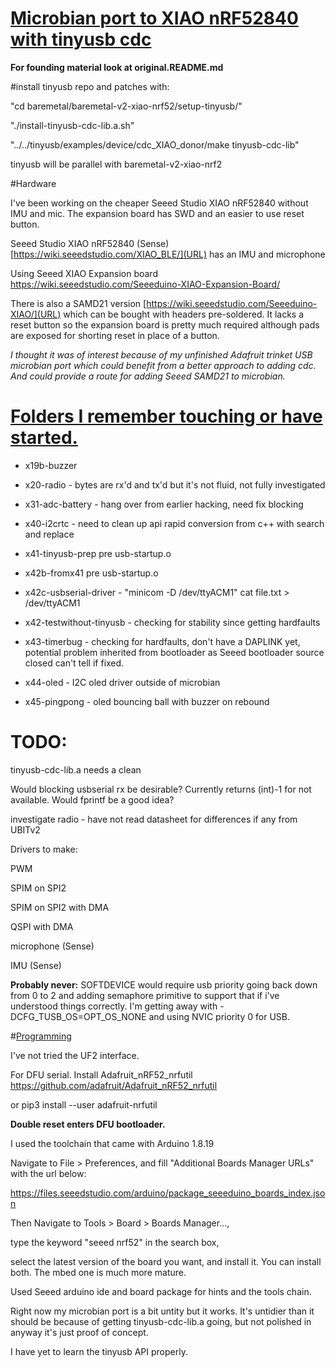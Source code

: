 # <u>Microbian port to XIAO nRF52840 with tinyusb cdc</u>
**For founding material look at original.README.md**

#install tinyusb repo and patches with:

"cd baremetal/baremetal-v2-xiao-nrf52/setup-tinyusb/"

"./install-tinyusb-cdc-lib.a.sh"

"../../tinyusb/examples/device/cdc_XIAO_donor/make tinyusb-cdc-lib"

tinyusb will be parallel with baremetal-v2-xiao-nrf2

#Hardware

I've been working on the cheaper Seeed Studio XIAO nRF52840 without 
IMU and mic. The expansion board has SWD and an easier to use reset button.

Seeed Studio XIAO nRF52840 (Sense)
[https://wiki.seeedstudio.com/XIAO_BLE/](URL) has an IMU and microphone

Using Seeed XIAO Expansion board 
[https://wiki.seeedstudio.com/Seeeduino-XIAO-Expansion-Board/
](URL)

There is also a SAMD21 version [https://wiki.seeedstudio.com/Seeeduino-XIAO/](URL)
which can be bought with headers pre-soldered. 
It lacks a reset button so the expansion board is pretty much required 
although pads are exposed for shorting reset in place of a button.

*I thought it was of interest because of my unfinished Adafruit trinket USB 
microbian port which could benefit from a better approach to adding cdc. 
And could provide a route for adding Seeed SAMD21 to microbian.*

# <u> Folders I remember touching or have started.</u>

 * x19b-buzzer

 * x20-radio - bytes are rx'd and tx'd but it's not fluid, not fully investigated

 * x31-adc-battery - hang over from earlier hacking, need fix blocking

 * x40-i2crtc - need to clean up api rapid conversion from c++ with search and replace

 * x41-tinyusb-prep pre usb-startup.o

 * x42b-fromx41 pre usb-startup.o

 * x42c-usbserial-driver - "minicom -D /dev/ttyACM1" cat file.txt > /dev/ttyACM1

 * x42-testwithout-tinyusb -  checking for stability since getting hardfaults

 * x43-timerbug - checking for hardfaults, don't have a DAPLINK yet, potential problem 
   inherited from bootloader as Seeed bootloader source closed can't tell if fixed.

 * x44-oled - I2C oled driver outside of microbian

 * x45-pingpong - oled bouncing ball with buzzer on rebound


# TODO:
tinyusb-cdc-lib.a needs a clean

Would blocking usbserial rx be desirable? Currently returns (int)-1 
for not available. Would fprintf be a good idea?

investigate radio - have not read datasheet for differences if any from UBITv2

Drivers to make:

PWM

SPIM on SPI2

SPIM on SPI2 with DMA

QSPI with DMA

microphone (Sense)

IMU (Sense)


**Probably never:**
SOFTDEVICE would require usb priority going back down from 0 to 2 and
adding semaphore primitive to support that if i've understood things correctly.
I'm getting away with -DCFG_TUSB_OS=OPT_OS_NONE and using NVIC priority 0 
for USB.

#<u>Programming</u>


I've not tried the UF2 interface.

For DFU serial. Install  Adafruit_nRF52_nrfutil
https://github.com/adafruit/Adafruit_nRF52_nrfutil

or  pip3 install --user adafruit-nrfutil

**Double reset enters DFU bootloader.**

I used the toolchain that came with Arduino 1.8.19

Navigate to File > Preferences, and fill "Additional Boards Manager URLs" with 
the url below:
 
https://files.seeedstudio.com/arduino/package_seeeduino_boards_index.json

Then Navigate to Tools > Board > Boards Manager...,
 
type the keyword "seeed nrf52" in the search box,
 
select the latest version of the board you want, and install it. 
You can install both. The mbed one is much more mature.

Used Seeed arduino ide and board package for hints and the tools chain. 

Right now my microbian port is a bit untity but it works. 
It's untidier than it should be because of getting tinyusb-cdc-lib.a going, 
but not polished in anyway it's just proof of concept.

I have yet to learn the tinyusb API properly.

